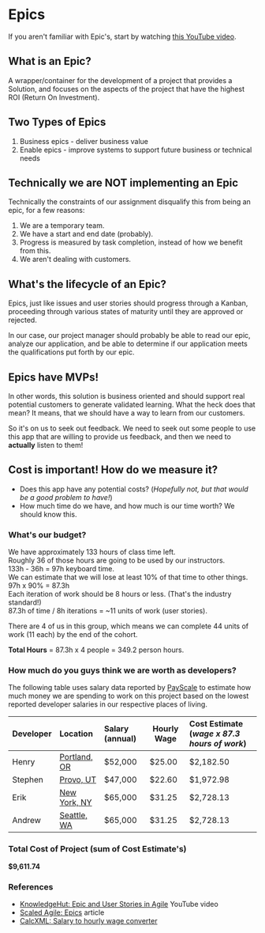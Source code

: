 # Epics

If you aren't familiar with Epic's, start by watching [this YouTube video][youtube-epic].

## What is an Epic?

A wrapper/container for the development of a project that provides a Solution, and focuses on
the aspects of the project that have the highest ROI (Return On Investment).

## Two Types of Epics

1. Business epics - deliver business value
2. Enable epics - improve systems to support future business or technical needs

## Technically we are NOT implementing an Epic

Technically the constraints of our assignment disqualify this from being an epic, for a few
reasons:

1. We are a temporary team.
2. We have a start and end date (probably).
3. Progress is measured by task completion, instead of how we benefit from this.
4. We aren't dealing with customers.

## What's the lifecycle of an Epic?

Epics, just like issues and user stories should progress through a Kanban, proceeding through
various states of maturity until they are approved or rejected.

In our case, our project manager should probably be able to read our epic, analyze our
application, and be able to determine if our application meets the qualifications put forth by
our epic.

## Epics have MVPs!

In other words, this solution is business oriented and should support real potential customers
to generate validated learning. What the heck does that mean? It means, that we should have a
way to learn from our customers.

So it's on us to seek out feedback. We need to seek out some people to use this app that are
willing to provide us feedback, and then we need to **actually** listen to them!

## Cost is important! How do we measure it?

- Does this app have any potential costs? (_Hopefully not, but that would be a good problem to
  have!_)
- How much time do we have, and how much is our time worth? We should know this.

### What's our budget?

We have approximately 133 hours of class time left.  
Roughly 36 of those hours are going to be used by our instructors.  
133h - 36h = 97h keyboard time.  
We can estimate that we will lose at least 10% of that time to other things.  
97h x 90% = 87.3h  
Each iteration of work should be 8 hours or less. (That's the industry standard!)  
87.3h of time / 8h iterations = ~11 units of work (user stories).

There are 4 of us in this group, which means we can complete 44 units of work (11 each) by the
end of the cohort.

**Total Hours** = 87.3h x 4 people = 349.2 person hours.

### How much do you guys think we are worth as developers?

The following table uses salary data reported by [PayScale](https://www.payscale.com/) to
estimate how much money we are spending to work on this project based on the lowest reported
developer salaries in our respective places of living.

| Developer | Location          | Salary (annual) | Hourly Wage | Cost Estimate (_wage x 87.3 hours of work_) |
|:----------|:------------------|:----------------|-------------|:--------------------------------------------|
| Henry     | [Portland, OR][1] | $52,000         | $25.00      | $2,182.50                                   |
| Stephen   | [Provo, UT][2]    | $47,000         | $22.60      | $1,972.98                                   |
| Erik      | [New York, NY][3] | $65,000         | $31.25      | $2,728.13                                   |
| Andrew    | [Seattle, WA][4]  | $65,000         | $31.25      | $2,728.13                                   |

[1]: https://www.payscale.com/research/US/Job=iOS_Developer/Salary/5b7701d9/Portland-OR
[2]: https://www.payscale.com/research/US/Job=iOS_Developer/Salary/d9aed2fd/Provo-UT
[3]: https://www.payscale.com/research/US/Job=iOS_Developer/Salary/8f64097f/New-York-NY
[4]: https://www.payscale.com/research/US/Job=iOS_Developer/Salary/2b43f060/Seattle-WA

### Total Cost of Project (sum of Cost Estimate's)

**$9,611.74**

### References

- [KnowledgeHut: Epic and User Stories in Agile][youtube-epic] YouTube video
- [Scaled Agile: Epics](https://www.scaledagileframework.com/epic/) article
- [CalcXML: Salary to hourly wage converter](https://www.calcxml.com/calculators/convert-salary-to-hourly)

[youtube-epic]: https://youtu.be/-ZtDsf65d0I
